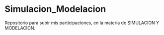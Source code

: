 # Simulacion_Modelacion
Repositorio para subir mis participaciones, en la materia de SIMULACION Y MODELACION.

